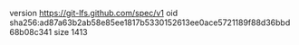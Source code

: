 version https://git-lfs.github.com/spec/v1
oid sha256:ad87a63b2ab58e85ee1817b5330152613ee0ace5721189f88d36bbd68b08c341
size 1413
